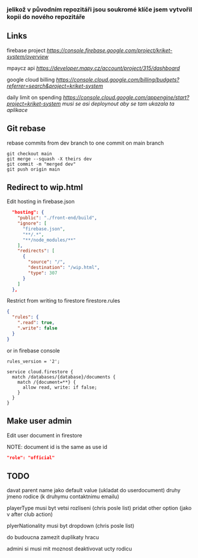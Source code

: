 ### jelikož v původním repozitáři jsou soukromé klíče jsem vytvořil kopii do nového repozitáře

## Links

firebase project
*https://console.firebase.google.com/project/kriket-system/overview*

mpaycz api
*https://developer.mapy.cz/account/project/315/dashboard*

google cloud billing
*https://console.cloud.google.com/billing/budgets?referrer=search&project=kriket-system*

daily limit on spending
*https://console.cloud.google.com/appengine/start?project=kriket-system*
_musi se asi deploynout aby se tam ukazala ta aplikace_

## Git rebase

rebase commits from dev branch to one commit on main branch

```
git checkout main
git merge --squash -X theirs dev
git commit -m "merged dev"
git push origin main
```


## Redirect to wip.html

Edit hosting in firebase.json
```json
  "hosting": {
    "public": "./front-end/build",
    "ignore": [
      "firebase.json",
      "**/.*",
      "**/node_modules/**"
    ],
    "redirects": [
      {
        "source": "/",
        "destination": "/wip.html",
        "type": 307
      }
    ]
  },
```

Restrict from writing to firestore
firestore.rules
```json
{
  "rules": {
    ".read": true,
    ".write": false
  }
}
```

or in firebase console
```
rules_version = '2';

service cloud.firestore {
  match /databases/{database}/documents {
    match /{document=**} {
      allow read, write: if false;
    }
  }
}
```

## Make user admin


Edit user document in firestore

NOTE: document id is the same as use id

```json
"role": "official"
```


## TODO


davat parent name jako default value (ukladat do userdocument)
druhy jmeno rodice (k druhymu contaktnimu emailu)



playerType musi byt vetsi rozliseni (chris posle list)
	pridat other option (jako v after club action)

plyerNationality musi byt dropdown (chris posle list)
	

do budoucna zamezit duplikaty hracu


admini si musi mit moznost deaktivovat ucty  rodicu
